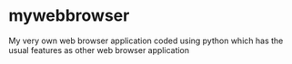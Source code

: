 # mywebbrowser
My very own web browser application coded using python which has the usual features as other web browser application
